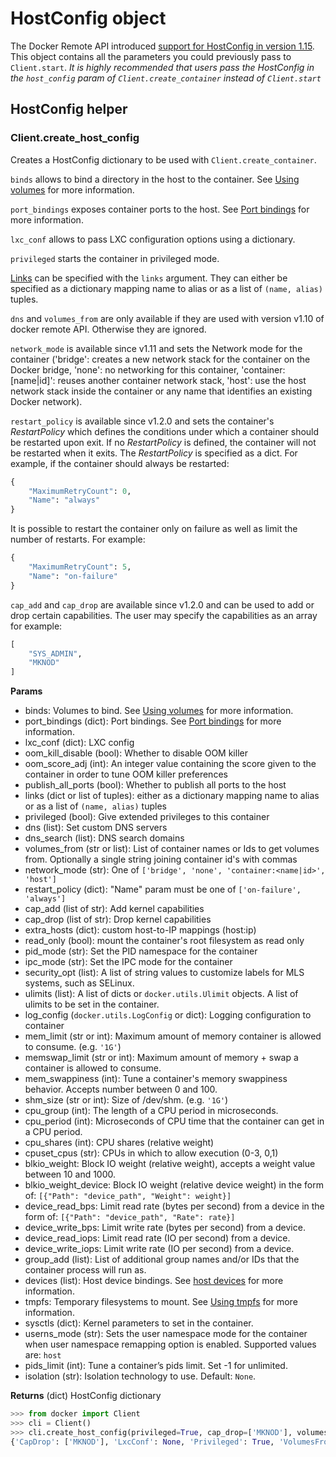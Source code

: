# HostConfig object

The Docker Remote API introduced [support for HostConfig in version 1.15](http://docs.docker.com/reference/api/docker_remote_api_v1.15/#create-a-container).
This object contains all the parameters you could previously pass to `Client.start`.
*It is highly recommended that users pass the HostConfig in the `host_config`*
*param of `Client.create_container` instead of `Client.start`*

## HostConfig helper

### Client.create_host_config

Creates a HostConfig dictionary to be used with `Client.create_container`.

`binds` allows to bind a directory in the host to the container. See [Using
volumes](volumes.md) for more information.

`port_bindings` exposes container ports to the host.
See [Port bindings](port-bindings.md) for more information.

`lxc_conf` allows to pass LXC configuration options using a dictionary.

`privileged` starts the container in privileged mode.

[Links](http://docs.docker.io/en/latest/use/working_with_links_names/) can be
specified with the `links` argument. They can either be specified as a
dictionary mapping name to alias or as a list of `(name, alias)` tuples.

`dns` and `volumes_from` are only available if they are used with version v1.10
of docker remote API. Otherwise they are ignored.

`network_mode` is available since v1.11 and sets the Network mode for the
container ('bridge': creates a new network stack for the container on the
Docker bridge, 'none': no networking for this container, 'container:[name|id]':
reuses another container network stack, 'host': use the host network stack
inside the container or any name that identifies an existing Docker network).

`restart_policy` is available since v1.2.0 and sets the container's *RestartPolicy*
which defines the conditions under which a container should be restarted upon exit.
If no *RestartPolicy* is defined, the container will not be restarted when it exits.
The *RestartPolicy* is specified as a dict. For example, if the container
should always be restarted:
```python
{
    "MaximumRetryCount": 0,
    "Name": "always"
}
```

It is possible to restart the container only on failure as well as limit the number
of restarts. For example:
```python
{
    "MaximumRetryCount": 5,
    "Name": "on-failure"
}
```

`cap_add` and `cap_drop` are available since v1.2.0 and can be used to add or
drop certain capabilities. The user may specify the capabilities as an array
for example:
```python
[
    "SYS_ADMIN",
    "MKNOD"
]
```


**Params**

* binds: Volumes to bind. See [Using volumes](volumes.md) for more information.
* port_bindings (dict): Port bindings. See [Port bindings](port-bindings.md)
  for more information.
* lxc_conf (dict): LXC config
* oom_kill_disable (bool): Whether to disable OOM killer
* oom_score_adj (int): An integer value containing the score given to the
  container in order to tune OOM killer preferences
* publish_all_ports (bool): Whether to publish all ports to the host
* links (dict or list of tuples): either as a dictionary mapping name to alias
  or as a list of `(name, alias)` tuples
* privileged (bool): Give extended privileges to this container
* dns (list): Set custom DNS servers
* dns_search (list): DNS search domains
* volumes_from (str or list): List of container names or Ids to get volumes
  from. Optionally a single string joining container id's with commas
* network_mode (str): One of `['bridge', 'none', 'container:<name|id>', 'host']`
* restart_policy (dict):  "Name" param must be one of
  `['on-failure', 'always']`
* cap_add (list of str): Add kernel capabilities
* cap_drop (list of str): Drop kernel capabilities
* extra_hosts (dict): custom host-to-IP mappings (host:ip)
* read_only (bool): mount the container's root filesystem as read only
* pid_mode (str): Set the PID namespace for the container
* ipc_mode (str): Set the IPC mode for the container
* security_opt (list): A list of string values to customize labels for MLS
  systems, such as SELinux.
* ulimits (list): A list of dicts or `docker.utils.Ulimit` objects. A list
  of ulimits to be set in the container.
* log_config (`docker.utils.LogConfig` or dict): Logging configuration to
  container
* mem_limit (str or int): Maximum amount of memory container is allowed to
  consume. (e.g. `'1G'`)
* memswap_limit (str or int): Maximum amount of memory + swap a container is
  allowed to consume.
* mem_swappiness (int): Tune a container's memory swappiness behavior.
  Accepts number between 0 and 100.
* shm_size (str or int): Size of /dev/shm. (e.g. `'1G'`)
* cpu_group (int): The length of a CPU period in microseconds.
* cpu_period (int): Microseconds of CPU time that the container can get in a
  CPU period.
* cpu_shares (int): CPU shares (relative weight)
* cpuset_cpus (str): CPUs in which to allow execution (0-3, 0,1)
* blkio_weight: Block IO weight (relative weight), accepts a weight value
  between 10 and 1000.
* blkio_weight_device: Block IO weight (relative device weight) in the form of:
  `[{"Path": "device_path", "Weight": weight}]`
* device_read_bps: Limit read rate (bytes per second) from a device in the
  form of: `[{"Path": "device_path", "Rate": rate}]`
* device_write_bps: Limit write rate (bytes per second) from a device.
* device_read_iops: Limit read rate (IO per second) from a device.
* device_write_iops: Limit write rate (IO per second) from a device.
* group_add (list): List of additional group names and/or IDs that the
  container process will run as.
* devices (list): Host device bindings. See [host devices](host-devices.md)
  for more information.
* tmpfs: Temporary filesystems to mount. See [Using tmpfs](tmpfs.md) for more
  information.
* sysctls (dict): Kernel parameters to set in the container.
* userns_mode (str): Sets the user namespace mode for the container when user
  namespace remapping option is enabled. Supported values are: `host`
* pids_limit (int): Tune a container’s pids limit. Set -1 for unlimited.
* isolation (str): Isolation technology to use. Default: `None`.

**Returns** (dict) HostConfig dictionary

```python
>>> from docker import Client
>>> cli = Client()
>>> cli.create_host_config(privileged=True, cap_drop=['MKNOD'], volumes_from=['nostalgic_newton'])
{'CapDrop': ['MKNOD'], 'LxcConf': None, 'Privileged': True, 'VolumesFrom': ['nostalgic_newton'], 'PublishAllPorts': False}
```
